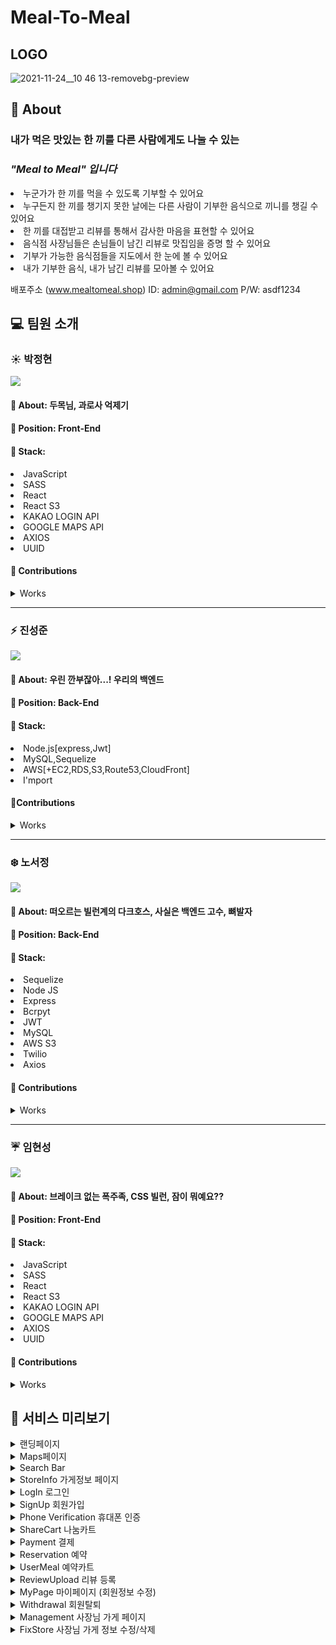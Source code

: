 # Meal-To-Meal

## LOGO

![2021-11-24__10 46 13-removebg-preview](https://user-images.githubusercontent.com/83822798/143395528-229796bd-bddd-4e13-8562-cce937023874.png)

## 🍰 About

### 내가 먹은 맛있는 한 끼를 다른 사람에게도 나눌 수 있는

### _"Meal to Meal" 입니다_

<li>누군가가 한 끼를 먹을 수 있도록 기부할 수 있어요
<li>누구든지 한 끼를 챙기지 못한 날에는 다른 사람이 기부한 음식으로 끼니를 챙길 수 있어요
<li>한 끼를 대접받고 리뷰를 통해서 감사한 마음을 표현할 수 있어요
<li>음식점 사장님들은 손님들이 남긴 리뷰로 맛집임을 증명 할 수 있어요
<li>기부가 가능한 음식점들을 지도에서 한 눈에 볼 수 있어요
<li>내가 기부한 음식, 내가 남긴 리뷰를 모아볼 수 있어요

배포주소 (www.mealtomeal.shop)
ID: admin@gmail.com
P/W: asdf1234

## 💻 팀원 소개

### ☀️ 박정현

[![](https://img.shields.io/badge/Github-jamiep9rk-%230099FF?style=for-the-badge&logo=github)](https://github.com/jamiep9rk)

#### 🙋 About: 두목님, 과로사 억제기

#### 🔨 Position: Front-End

#### 📝 Stack:

<li>JavaScript
<li>SASS
<li>React
<li>React S3
<li>KAKAO LOGIN API
<li>GOOGLE MAPS API
<li>AXIOS
<li>UUID

#### 💯 Contributions

<details>
 <summary>Works</summary>
  <div markdown="1">
    <div>
        <details>
        <summary>SR</summary>
            <div markdown="1">
                <ul> 
                    <li>RESTful API 문서 작성 </li>  </li>
                    <li>와이어프레임 </li>  </li>
                    <li>워크 플로우 작성 </li>  </li>
                    <li>DB Schema 작성 </li>  </li>
                    <li>System Architecture 작성 </li>  </li>
                </ul>
            </div>
        </details>
    </div>
    <div>
        <details>
        <summary>Frontend</summary>
            <div markdown="1">
                <ul>
                    <li>Google Maps API </li>
                    <ul>
                        <li>지도를 화면에 랜더링 </li>
                        <li>가게 카테고리에 맞게 지도에 마커 띄우기 </li>
                    </ul>
                    <li>카카오 소셜 로그인 </li>
                    <ul>
                        <li>클라이언트에서 토큰 받아오고 리다이렉트 시키는 기능 구현 </li>
                    </ul>
                    <li>StoreInfo 가게 정보 페이지 </li>
                    <ul>
                        <li>페이지 구성 및 css 반응형 </li>
                        <li>가게 정보 조회 기능 구현 </li>
                        <li>리뷰 내역 조회 기능 구현 </li>
                    </ul>
                    <li>ShareCart 나눔카트 페이지 </li>
                    <ul>
                        <li>페이지 구성 및 css 반응형 </li>
                        <li>나눔카트 정보 조회 기능 구현 </li>
                    </ul>
                    <li>Policy 이용약관 모달 </li>
                    <ul>
                        <li>페이지 구성 및 css 반응형 </li>
                    </ul>
                    <li>Withdrawal 회원탈퇴 페이지 </li>
                    <ul>
                        <li>페이지 구성 및 css 반응형 </li>
                        <li>회원탈퇴 기능 구현 </li>
                    </ul>
                    <li>ReviewUploadModal 리뷰 등록 모달 </li>
                    <ul>
                        <li>페이지 구성 및 css 반응형 </li>
                        <li>리뷰 등록 기능 구현
                    </ul>
                    <li>MyPage 마이페이지 </li>
                    <ul>
                        <li>리뷰 내역 조회 기능 구현 </li>
                        <li>휴대폰 인증 모달 구성 및 css 반응형 </li>
                        <li>휴대폰 인증 등록 기능 구현 </li>
                        <li>휴대폰 인증 상태 유지 </li>
                     </ul>
                    <li>Management 사장님 가게 페이지 </li>
                    <ul>
                        <li>사장님 가게 등록 기능 구현 </li>
                        <li>사장님 가게 수정 기능 구현 </li>
                        <li>사장님 가게 삭제 기능 구현 </li>
                    </ul>
                    <li>UserMeal 페이지 </li>
                    <ul>
                        <li>css 반응형  </li>
                        <li>주문내역이 없을 시의 조회 기능 구현  </li>
                    </ul>
                    <li>MyDonation 페이지 </li>
                    <ul>
                        <li>페이지 구성 및 css 반응형 </li>
                        <li>기부 내역 조회 기능 구현  </li>
                    </ul>
                </ul>
            </div>
        </details>
    </div>
  </div>
</details>

---

### ⚡ 진성준

[![](https://img.shields.io/badge/Github-Jin--sungjun-%23AAF0D1?style=for-the-badge&logo=github)](https://github.com/Jin-sungjun)

#### 🙋 About: 우린 깐부잖아...! 우리의 백엔드

#### 🔨 Position: Back-End

#### 📝 Stack:

<li>Node.js[express,Jwt]
<li>MySQL,Sequelize
<li>AWS[+EC2,RDS,S3,Route53,CloudFront]
<li>I'mport

#### 💯Contributions

<details>
 <summary>Works</summary>
  <div markdown="1">
    <div>
        <details>
        <summary>SR</summary>
            <div markdown="1">
                <ul> 
                    <li>RESTful API 문서 작성 </li>  </li>
                    <li>와이어프레임 </li>  </li>
                    <li>워크 플로우 작성 </li>  </li>
                    <li>DB Schema 작성 </li>  </li>
                    <li>System Architecture 작성 </li>  </li>
                </ul>
            </div>
        </details>
    </div>
    <div>
        <details>
        <summary>Server</summary>
            <div markdown="1">
                <ul>
                    <li>배포 </li>
                    <ul>
                        <li>AWS Route53 과 CloudFront 를 이용한 Https 배포 환경 작성 </li>
                        <li>EC2를 이용한  서버 배포 </li>
                        <li>S3로  이용한 정적  웹사이트 빌드 및 배포 </li>
                        <li>S3로 이용한 이미지 업로드 기능 구현 </li>
                        <li>RDS로 DB 구축 </li>
                    </ul>
                    <li>결제 시스템 </li>
                    <ul>
                        <li>결제 페이지 데이터 전송 </li>
                        <li>결제 정보 검증 및 검증 성공, 실패시 DB 저장되는 로직 구현 </li>
                    </ul>
                    <li>Review 컨트롤러 </li>
                    <ul>
                        <li>리뷰 등록 구현 </li>
                    </ul>
                    <li>Menu 컨트롤러 </li>
                    <ul>
                        <li>메뉴 등록 구현 </li>
                        <li>메뉴 삭제 구현 </li>
                    </ul>
                    <li>Store 컨트롤러 </li>
                    <ul>
                        <li>가게 신규등록 및 등록시 메뉴까지 같이 추가하게 변경 </li>
                        <li>가게 정보 수정 구현 및 가게 정보 수정시 가게정보와 메뉴정보도 같이 수정할수있게 구현 </li>
                        <li>가게 삭제 구현 </li>
                    </ul>
                    <li>카카오 소셜로그인 </li>
                    <ul>
                        <li>카카오 소셜로그인 회원가입 구현 </li>
                        <li>정보 제공동의에서 이메일을 제공하지 않을때의 일반회원과 구분하여 로그인 하는 기능 구현 </li>
                    </ul>
                    <li>Seed 작성 </li>
                    <ul>
                        <li>유저 Seed 작성 </li>
                        <li>가게 Seed 작성 </li>
                        <li>메뉴 Seed 작성 </li>
                        <li>가게 Review Seed 작성 </li>
                    </ul>
                </ul>
            </div>
        </details>
    </div>
  </div>
</details>

---

### ❄️ 노서정

[![](https://img.shields.io/badge/Github-anniemon-%23660099?style=for-the-badge&logo=github)](https://github.com/anniemon)

#### 🙋 About: 떠오르는 빌런계의 다크호스, 사실은 백엔드 고수, 뼈발자

#### 🔨 Position: Back-End

#### 📝 Stack:

<li>Sequelize
<li>Node JS
<li>Express
<li>Bcrpyt
<li>JWT
<li>MySQL
<li>AWS S3
<li>Twilio
<li>Axios

#### 💯 Contributions

<details>
  <summary>Works</summary>
  <div markdown="1">
    <div>
      <details>
        <summary>SR</summary>
        <div markdown="1">
          <ul>
            <li>RESTful API 문서 작성 </li>
            <li>와이어프레임 </li>
            <li>워크 플로우 작성 </li>
            <li>DB Schema 작성 </li>
            <li>System Architecture 작성 </li>
          </ul>
        </div>
      </details>
    </div>
    <div>
      <details>
        <summary>Backend</summary>
        <div markdown="1">
          <ul>
            <li>구조 작성 </li>
            <ul>
                <li> 라우터, 컨트롤러 구성 </li>
                <li> sequelizerc 설정, migrations, models, seeders 구성, associations 설정 </li>
            </ul>
            <li>auth 컨트롤러 </li>
            <ul>
                <li> jwt를 사용한 토큰 검증  </li>
                <li> kakao oauth 소셜 로그인  </li>
                <li> twilio를 사용한 휴대폰 인증  </li>
            </ul>
            <li> 카트 컨트롤러 </li>
            <ul>
                <li> 카트 등록  </li>
                <li> 카트 조회  </li>
            </ul>
            <li> 메뉴 컨트롤러  </li>
            <ul>
                <li> 메뉴 조회  </li>
            </ul>
            <li> 리뷰 컨트롤러  </li>
            <ul>
                <li> 리뷰 등록  </li>
                <li> 리뷰 조회  </li>
            </ul>
            <li> 서치 컨트롤러  </li>
            <ul>
                <li> 지도 서치바에서 가게명, 주소, 카테고리로 검색 기능  </li>
            </ul>
            <li> 스토어 컨트롤러  </li>
            <ul>
                <li> 가게 조회  </li>
                <li> 사장님 페이지 가게 조회  </li>
                <li> 사장님 페이지 가게 수정 시 메뉴 삭제  </li>
            </ul>
            <li> 유저 컨트롤러  </li>
            <ul>
                <li> 회원가입, 로그인, 로그아웃, 회원탈퇴  </li>
                <li> 마이 페이지  </li>
                <li> 이메일, 닉네임 중복 검사  </li>
                <li> 비밀번호 수정, 닉네임 수정  </li>
            </ul>
            <li> 유저밀(예약내역) 컨트롤러  </li>
            <ul>
                <li> 유저밀 등록  </li>
                <li> 유저밀 조회  </li>
            </ul>
            <li> 이벤트 스케줄러  </li>
            <ul>
                <li> 유저 today_used 컬럼 자정에 초기화되게 이벤트 스케줄러 등록  </li>
            </ul>
          </ul>
        </div>
      </details>
    </div>
    <div>
      <details>
        <summary>FrontEnd</summary>
        <div markdown="1">
          <ul>
            <li>React-S3로 클라이언트 사이드에서 s3 버킷에 이미지 업로드 </li>
            <li>이미지 조회 </li>
            <li>이미지 삭제 </li>
          </ul>
        </div>
      </details>
    </div>
  </div>
</details>

---

### ☔ 임현성

[![](https://img.shields.io/badge/Github-Hendrix1995-%23DD4A68?style=for-the-badge&logo=github)](https://github.com/Hendrix1995)

#### 🙋 About: 브레이크 없는 폭주족, CSS 빌런, 잠이 뭐예요??

#### 🔨 Position: Front-End

#### 📝 Stack:

<li>JavaScript
<li>SASS
<li>React
<li>React S3
<li>KAKAO LOGIN API
<li>GOOGLE MAPS API
<li>AXIOS
<li>UUID

#### 💯 Contributions

<details>
 <summary>Works</summary>
  <div markdown="1">
    <div>
        <details>
        <summary>SR</summary>
            <div markdown="1">
                <ul> 
                    <li>RESTful API 문서 작성 </li>
                    <li>와이어프레임 </li>
                    <li>워크 플로우 작성 </li>
                    <li>DB Schema 작성 </li>
                </ul>
            </div>
        </details>
    </div>
    <div>
        <details>
        <summary>Frontend</summary>
            <div markdown="1">
                <ul>
                    <li>Google Maps API </li>
                        <ul>
                            <li>WindowInfo 디자인 및 기능 구현 </li>
                            <li>등록된 가게 좌표를 이용한 마커 렌더 </li>
                            <li>마커 클릭 시 zoom 및 화면 이동 </li>
                        </ul>
                    <li>Alert </li>
                        <ul>
                            <li>디자인 및 표시될 메시지를 변경시켜 사용할 수 있도록 구현 </li>
                            <li>상황에 맞는 Alert 애니메이션 변경(성공, 실패, 자신의 가게에서 먹기 버튼을 누를 경우, 결제 감사) </li>
                        </ul>
                    <li>로그인 및 회원가입 </li>
                        <ul>
                            <li>로그인, 회원가입 모달 디자인 및 반응형 레이아웃 </li>
                            <li>로그인, 회원가입 유효성 검사 구현 </li>
                            <li>로그인, 회원가입 서버 연결 </li>
                        </ul>
                    <li>이미지 업로드 </li>
                        <ul>
                            <li>이미지 업로드 시 미리보기 구현 </li>
                        </ul>
                    <li>SharaCart 나눔카트 페이지 </li>
                        <ul>
                            <li>페이지 디자인 및 반응형 레이아웃 </li>
                            <li>장바구니 상품 추가 및 수량 조절, 삭제 구현 </li>
                            <li>장바구니가 비어 있을 때 애니메이션 추가 </li>
                        </ul>
                    <li>AddStore 가게 등록 페이지 </li>
                        <ul>
                            <li>페이지 디자인 및 반응형 레이아웃 </li>
                            <li>카카오 API를 이용한 주소 검색기능 </li>
                        </ul>
                    <li>FIxStore 가게 수정 페이지 </li>
                        <ul>
                            <li>페이지 디자인 및 반응형 레이아웃 </li>
                            <li>카카오 API를 이용한 주소 검색 기능 </li>
                        </ul>
                    <li>Landing 페이지 </li>
                        <ul>
                            <li>페이지 디자인 및 반응형 레이아웃 </li>
                        </ul>
                    <li>Management 사장님 페이지 </li>
                        <ul>
                            <li>페이지 디자인 및 반응형 레이아웃 </li>
                            <li>가게 정보 서버 연결 </li>
                        </ul>
                    <li>Maps 지도 페이지 </li>
                        <ul>
                            <li>가게 검색 Input 기능 구현 및 디자인 </li>
                            <li>가게 검색 Sidebar 디자인 </li>
                            <li>가게 검색 기능 구현 </li>
                            <li>검색된 가게 클릭 시 해당 가게로 화면 이동 및 zoom </li>
                        </ul>
                    <li>MyDonation 나의 기부내역 페이지 </li>
                        <ul>
                            <li>페이지 디자인 및 반응형 레이아웃 </li>
                            <li>기부 현황, 내 기부내역 서버 연결 </li>
                        </ul>
                    <li>MyPage 내 정보 페이지 </li>
                        <ul>
                            <li>페이지 디자인 및 반응형 레이아웃 </li>
                            <li>회원 정보 수정 유효성 검사 구현 </li>
                            <li>회원 정보 수정 토글 디자인 및 기능 구현 </li>
                        </ul>
                    <li>NotFound 404 페이지 </li>
                        <ul>
                            <li>페이지 디자인 및 반응형 레이아웃 </li>
                        </ul>
                    <li>StoreInfo 가게 상세정보 페이지 </li>
                        <ul>
                            <li>페이지 디자인 및 반응형 레이아웃 </li>
                            <li>가게 정보 서버 연결 </li>
                        </ul>
                    <li>UserMeal 페이지 </li>
                        <ul>
                            <li>페이지 디자인 및 반응형 레이아웃 </li>
                            <li>예약된 가게 정보와 주문한 유저 정보 서버 연결 </li>
                            <li>음식점 리뷰 모달 창 디자인 및 반응형 레이아웃 </li>
                        </ul>
                    <li>Withdrawal 회원 탈퇴 페이지 </li>
                        <ul>
                            <li>페이지 디자인 및 반응형 레이아웃 </li>
                        </ul>
                    <li>Footer </li>
                        <ul>
                            <li>디자인 및 반응형 레이아웃 </li>
                        </ul>
                    <li>Header Sidebar </li>
                        <ul>
                            <li>로그인 상황에 따른 Sidebar 구현 및 디자인 </li>
                            <li>Header 디자인 및 반응형 레이아웃 </li>
                        </ul>
                    <li>Loading </li>
                        <ul>
                            <li>페이지 디자인 및 반응형 레이아웃 </li>
                        </ul>
                    <li>결제 시스템 </li>
                        <ul>
                            <li>결제 시스템 데이터 전송 </li>
                        </ul>
                    <li>모바일 내비게이션 </li>
                        <ul>
                            <li>디자인 및 모바일 버전일 때에만 렌딩 </li>
                            <li>스와이프 기능 구현 </li>
                        </ul>
                    <li>디자인 요소 </li>
                        <ul>
                            <li>버튼 및 Input 반응 이벤트 구현 </li>
                            <li>검색 혹은 렌딩된 요소의 상태(ex: 검색 결과가 없을 때)에 따른 애니메이션 컴포넌트 구현 </li>
                            <li>팀 로고 및 프로젝트 로고 디자인 </li>
                        </ul>
                </ul>
            </div>
        </details>
    </div>
  </div>
</details>

## 🍔 서비스 미리보기

<details>
 <summary>랜딩페이지</summary>
<img src="https://user-images.githubusercontent.com/83822798/146705634-f0d28217-7b99-4d60-92c2-420bb5fd3df7.gif" />
</details>
<details> 
<summary>Maps페이지</summary>
<img src="https://user-images.githubusercontent.com/83822798/146715705-a87b94f6-c476-4819-8d69-db95ed5bb5f1.gif" />
</details>
<details> 
<summary>Search Bar</summary>
<img src="https://user-images.githubusercontent.com/83822798/146716723-fe4850de-69c5-438b-94be-98ea8e650fdc.gif" />
</details>
<details> 
<summary>StoreInfo 가게정보 페이지</summary>
<img src="https://user-images.githubusercontent.com/83822798/146716865-80b98413-6380-489a-9c8a-9ef33ef9db49.gif" />
</details>
<details> 
<summary>LogIn 로그인</summary>
<img src="https://user-images.githubusercontent.com/83822798/146716482-e7d52d0a-472b-40c8-9dcc-ab000b69850c.gif" />
</details>
<details> 
<summary>SignUp 회원가입</summary>
<img src="https://user-images.githubusercontent.com/83822798/146716822-92156a9f-3730-45a1-a58d-c56abd081415.gif" />
</details>
<details> 
<summary>Phone Verification 휴대폰 인증</summary>
<img src="https://user-images.githubusercontent.com/83822798/146871182-8d14feb0-0e18-406a-a565-3b4adf77e834.gif" />
</details>
<details> 
<summary>ShareCart 나눔카트</summary>
<img src="https://user-images.githubusercontent.com/83822798/146716795-345e68da-3abf-45ea-8dd1-7dbf1ff456e7.gif" />
</details>
<details> 
<summary>Payment 결제</summary>
<img src="https://user-images.githubusercontent.com/83822798/146716610-52d49544-2ffd-4106-a6f7-d2fab5d6f0a2.gif" />
</details>
<details> 
<summary>Reservation 예약</summary>
<img src="https://user-images.githubusercontent.com/83822798/146715928-b2e0c31b-c5bf-463d-8f5f-c96788a6078b.gif" />
</details>
<details> 
<summary>UserMeal 예약카트</summary>
<img src="https://user-images.githubusercontent.com/83822798/146716904-2c97461c-d3d7-44ac-ab80-ab8400b9f811.gif" />
</details>
<details> 
<summary>ReviewUpload 리뷰 등록</summary>
<img src="https://user-images.githubusercontent.com/83822798/146716687-5ba806c4-29ed-41d5-8e8c-2859afa9d142.gif" />
</details>
<details> 
<summary>MyPage 마이페이지 (회원정보 수정)</summary>
<img src="https://user-images.githubusercontent.com/83822798/146716582-cc58a37c-b884-4ca3-b387-4bfd981ee6b0.gif" />
</details>
<details> 
<summary>Withdrawal 회원탈퇴</summary>
<img src="https://user-images.githubusercontent.com/83822798/146716950-13b75178-a58c-4454-a172-1b2a7b7dad2d.gif" />
</details>
<details> 
<summary>Management 사장님 가게 페이지</summary>
<img src="https://user-images.githubusercontent.com/83822798/146716551-b49d49a1-e0fb-44cc-8f5e-91844e1ce50d.gif" />
</details>
<details> 
<summary>FixStore 사장님 가게 정보 수정/삭제</summary>
<img src="https://user-images.githubusercontent.com/83822798/146716343-e4f08c1b-31fd-4bfb-92d7-04a2434d4adf.gif" />
</details>
